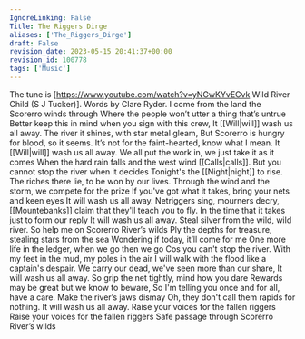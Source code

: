 ```yaml
---
IgnoreLinking: False
Title: The Riggers Dirge
aliases: ['The_Riggers_Dirge']
draft: False
revision_date: 2023-05-15 20:41:37+00:00
revision_id: 100778
tags: ['Music']
---
```


The tune is [https://www.youtube.com/watch?v=yNGwKYvECvk Wild River Child (S J Tucker)]. Words by Clare Ryder.
I come from the land the Scorerro winds through
Where the people won’t utter a thing that’s untrue
Better keep this in mind when you sign with this crew,
It [[Will|will]] wash us all away.
The river it shines, with star metal gleam,
But Scorerro is hungry for blood, so it seems.
It’s not for the faint-hearted, know what I mean.
It [[Will|will]] wash us all away.
We all put the work in, we just take it as it comes
When the hard rain falls and the west wind [[Calls|calls]].
But you cannot stop the river when it decides
Tonight's the [[Night|night]] to rise.
The riches there lie, to be won by our lives.
Through the wind and the storm, we compete for the prize
If you've got what it takes, bring your nets and keen eyes
It will wash us all away.
Netriggers sing, mourners decry,
[[Mountebanks]] claim that they'll teach you to fly.
In the time that it takes just to form our reply
It will wash us all away.
Steal silver from the wild, wild river.
So help me on Scorerro River’s wilds
Ply the depths for treasure, stealing stars from the sea
Wondering if today, it’ll come for me
One more life in the ledger, when we go then we go
Cos you can't stop the river.
With my feet in the mud, my poles in the air
I will walk with the flood like a captain's despair.
We carry our dead, we've seen more than our share,
It will wash us all away.
So grip the net tightly, mind how you dare
Rewards may be great but we know to beware,
So I'm telling you once and for all, have a care.
Make the river’s jaws dismay
Oh, they don't call them rapids for nothing.
It will wash us all away.
Raise your voices for the fallen riggers
Raise your voices for the fallen riggers
Safe passage through Scorerro River’s wilds